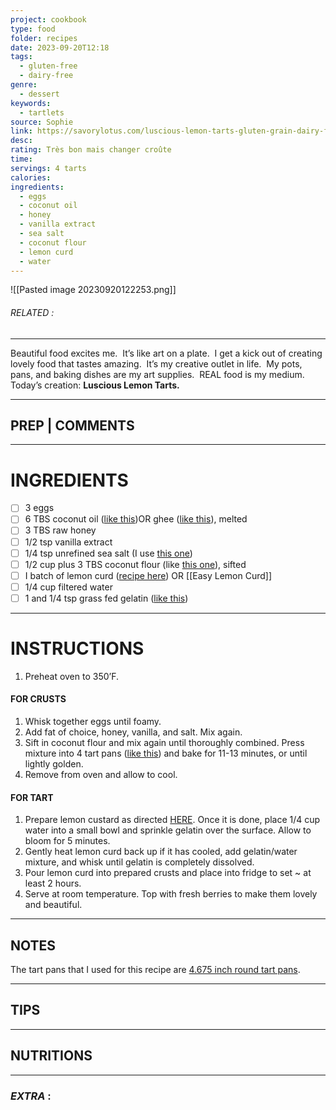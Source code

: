 ```yaml
---
project: cookbook
type: food
folder: recipes
date: 2023-09-20T12:18
tags:
  - gluten-free
  - dairy-free
genre:
  - dessert
keywords:
  - tartlets
source: Sophie
link: https://savorylotus.com/luscious-lemon-tarts-gluten-grain-dairy-free/#comments
desc: 
rating: Très bon mais changer croûte
time: 
servings: 4 tarts
calories: 
ingredients:
  - eggs
  - coconut oil
  - honey
  - vanilla extract
  - sea salt
  - coconut flour
  - lemon curd
  - water
---
```


![[Pasted image 20230920122253.png]]
###### *RELATED* : 
---
Beautiful food excites me.  It’s like art on a plate.  I get a kick out of creating lovely food that tastes amazing.  It’s my creative outlet in life.  My pots, pans, and baking dishes are my art supplies.  REAL food is my medium.  Today’s creation: **Luscious Lemon Tarts.**

---
## PREP | COMMENTS



---
# INGREDIENTS

- [ ] 3 eggs
- [ ] 6 TBS coconut oil ([like this](http://www.amazon.com/gp/product/B000GAT6NG/ref=as_li_tl?ie=UTF8&camp=1789&creative=390957&creativeASIN=B000GAT6NG&linkCode=as2&tag=thesavolotu-20&linkId=MM2MCRAEGX63GVVL))OR ghee ([like this](http://www.amazon.com/gp/product/B0032RPLSY/ref=as_li_tl?ie=UTF8&camp=1789&creative=390957&creativeASIN=B0032RPLSY&linkCode=as2&tag=thesavolotu-20&linkId=PU2M5ZW6YOOQPOIU)), melted
- [ ] 3 TBS raw honey
- [ ] 1/2 tsp vanilla extract
- [ ] 1/4 tsp unrefined sea salt (I use [this one](http://www.amazon.com/gp/product/B000EITYUU/ref=as_li_tl?ie=UTF8&camp=1789&creative=390957&creativeASIN=B000EITYUU&linkCode=as2&tag=thesavolotu-20&linkId=XT4NFAYNH4IFOQ5B))
- [ ] 1/2 cup plus 3 TBS coconut flour (like [this one](http://www.amazon.com/gp/product/B008RJMXPQ/ref=as_li_tl?ie=UTF8&camp=1789&creative=390957&creativeASIN=B008RJMXPQ&linkCode=as2&tag=thesavolotu-20&linkId=CTQ34UEI5BALAFXS)), sifted
- [ ] I batch of lemon curd ([recipe here](https://www.savorylotus.com/easy-lemon-curd-paleo/)) OR [[Easy Lemon Curd]]
- [ ] 1/4 cup filtered water
- [ ] 1 and 1/4 tsp grass fed gelatin ([like this](http://www.vitalproteins.com/collagen/collagen-protein-gelatin.html?acc=077e29b11be80ab57e1a2ecabb7da330))

---
# INSTRUCTIONS

1. Preheat oven to 350’F.

#### FOR CRUSTS

1. Whisk together eggs until foamy.
2. Add fat of choice, honey, vanilla, and salt. Mix again.
3. Sift in coconut flour and mix again until thoroughly combined. Press mixture into 4 tart pans ([like this](http://www.amazon.com/gp/product/B001392JRE/ref=as_li_tl?ie=UTF8&camp=1789&creative=390957&creativeASIN=B001392JRE&linkCode=as2&tag=thesavolotu-20&linkId=K7M25L3AFDOGT4SB)) and bake for 11-13 minutes, or until lightly golden.
4. Remove from oven and allow to cool.

#### FOR TART

1. Prepare lemon custard as directed [HERE](https://www.savorylotus.com/easy-lemon-curd-paleo/). Once it is done, place 1/4 cup water into a small bowl and sprinkle gelatin over the surface. Allow to bloom for 5 minutes.
2. Gently heat lemon curd back up if it has cooled, add gelatin/water mixture, and whisk until gelatin is completely dissolved.
3. Pour lemon curd into prepared crusts and place into fridge to set ~ at least 2 hours.
4. Serve at room temperature. Top with fresh berries to make them lovely and beautiful.

---
## NOTES

The tart pans that I used for this recipe are [4.675 inch round tart pans](http://www.amazon.com/gp/product/B001392JRE/ref=as_li_tl?ie=UTF8&camp=1789&creative=390957&creativeASIN=B001392JRE&linkCode=as2&tag=thesavolotu-20&linkId=3DPDQDYKC6YHTTV5).

---
## TIPS



---
## NUTRITIONS



---
### *EXTRA* :



